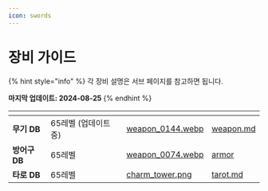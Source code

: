 ```yaml
---
icon: swords
---
```


# 장비 가이드

{% hint style="info" %}
각 장비 설명은 서브 페이지를 참고하면 됩니다.

**마지막 업데이트: 2024-08-25**
{% endhint %}

<table data-view="cards"><thead><tr><th></th><th data-hidden></th><th data-hidden></th><th data-hidden data-card-cover data-type="files"></th><th data-hidden data-card-target data-type="content-ref"></th></tr></thead><tbody><tr><td><strong>무기 DB</strong></td><td>65레벨 (업데이트 중)</td><td></td><td><a href="../../.gitbook/assets/weapon_0144.webp">weapon_0144.webp</a></td><td><a href="weapon.md">weapon.md</a></td></tr><tr><td><strong>방어구 DB</strong></td><td>65레벨</td><td></td><td><a href="../../.gitbook/assets/weapon_0074.webp">weapon_0074.webp</a></td><td><a href="armor/">armor</a></td></tr><tr><td><strong>타로 DB</strong></td><td>65레벨</td><td></td><td><a href="../../.gitbook/assets/charm_tower.png">charm_tower.png</a></td><td><a href="tarot.md">tarot.md</a></td></tr></tbody></table>

